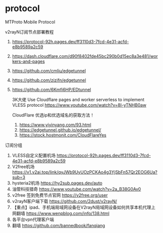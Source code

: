 # protocol
﻿MTProto Mobile Protocol


 v2rayN订阅节点部署教程
 1. https://protocol-92h.pages.dev/ff3110d3-7fcd-4e31-acfd-e8b9589a2c59
 2. https://dash.cloudflare.com/d90f8402fde45bc290b0d15ec8a3e481/workers-and-pages
 3. https://github.com/cmliu/edgetunnel
 4. https://github.com/zizifn/edgetunnel
 5. https://github.com/6Kmfi6HP/EDtunnel

    3K大佬  Use Cloudflare pages and worker serverless to implement VLESS protocol
    https://www.youtube.com/watch?v=8I-yTNHB0aw

    CloudFlare 优选ip和优选域名的获取方法！
    1. https://www.yiyinyang.com/93.html
    2. https://edgetunnel.github.io/edgetunnel/
    3. https://stock.hostmonit.com/CloudFlareYes

订阅分组
1. VLESS自定义配置机场
 https://protocol-92h.pages.dev/ff3110d3-7fcd-4e31-acfd-e8b9589a2c59
2. V2free机场
 https://v1.v2ai.top/link/qyJWb9UyUOzPCKAo4g3YjSbFn57Qr2EOG6Ua?sub=3
3. hysteria2机场
 https://hy2sub.pages.dev/auto
4. 油管科技猎奇 https://www.youtube.com/watch?v=2a_B38G0Av0
5. v2free 签到免费节点官网  https://v2free.org/user
6. v2rayN客户端下载 https://github.com/2dust/v2rayN/
7. 【重点】ipad、手机端局域网设备在V2rayN局域网设备如何共享本机代理上网翻墙  https://www.wenpblog.com/info/138.html
8. 各平台vpn代理客户端
9. 翻墙 https://github.com/bannedbook/fanqiang
